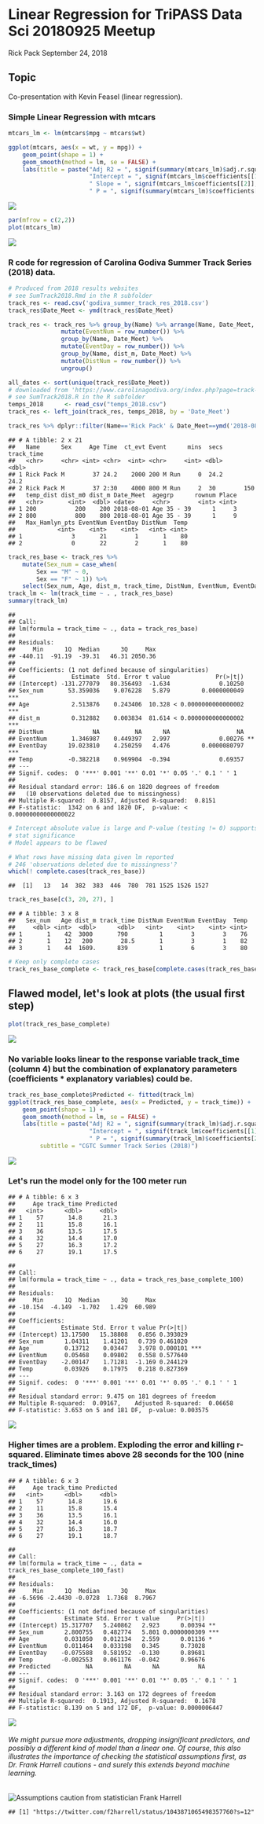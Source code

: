 Linear Regression for TriPASS Data Sci 20180925 Meetup
================
Rick Pack
September 24, 2018

Topic
-----

Co-presentation with Kevin Feasel (linear regression).

### Simple Linear Regression with mtcars

``` r
mtcars_lm <- lm(mtcars$mpg ~ mtcars$wt)

ggplot(mtcars, aes(x = wt, y = mpg)) +
    geom_point(shape = 1) +
    geom_smooth(method = lm, se = FALSE) + 
    labs(title = paste("Adj R2 = ", signif(summary(mtcars_lm)$adj.r.squared, 2),
                       "Intercept = ", signif(mtcars_lm$coefficients[[1]], 2),
                       " Slope = ", signif(mtcars_lm$coefficients[[2]], 2),
                       " P = ", signif(summary(mtcars_lm)$coefficients[2,4], 2)))
```

![](README_files/figure-markdown_github/mtcars-1.png)

``` r
par(mfrow = c(2,2))
plot(mtcars_lm)
```

![](README_files/figure-markdown_github/mtcars-2.png)

### R code for regression of Carolina Godiva Summer Track Series (2018) data.

``` r
# Produced from 2018 results websites 
# see SumTrack2018.Rmd in the R subfolder
track_res <- read.csv('godiva_summer_track_res_2018.csv')
track_res$Date_Meet <- ymd(track_res$Date_Meet)

track_res <- track_res %>% group_by(Name) %>% arrange(Name, Date_Meet, ct_evt) %>%
               mutate(EventNum = row_number()) %>% 
               group_by(Name, Date_Meet) %>%
               mutate(EventDay = row_number()) %>%
               group_by(Name, dist_m, Date_Meet) %>%
               mutate(DistNum = row_number()) %>%
               ungroup()

all_dates <- sort(unique(track_res$Date_Meet))
# downloaded from 'https://www.carolinagodiva.org/index.php?page=track-season-weather-conditions')
# see SumTrack2018.R in the R subfolder
temps_2018      <- read_csv("temps_2018.csv")
track_res <- left_join(track_res, temps_2018, by = 'Date_Meet')

track_res %>% dplyr::filter(Name=='Rick Pack' & Date_Meet==ymd('2018-08-01'))
```

    ## # A tibble: 2 x 21
    ##   Name      Sex     Age Time  ct_evt Event      mins  secs track_time
    ##   <chr>     <chr> <int> <chr>  <int> <chr>     <int> <dbl>      <dbl>
    ## 1 Rick Pack M        37 24.2    2000 200 M Run     0  24.2       24.2
    ## 2 Rick Pack M        37 2:30    4000 800 M Run     2  30        150  
    ##   temp_dist dist_m0 dist_m Date_Meet  agegrp      rownum Place
    ##   <chr>       <int>  <dbl> <date>     <chr>        <int> <int>
    ## 1 200           200    200 2018-08-01 Age 35 - 39      1     3
    ## 2 800           800    800 2018-08-01 Age 35 - 39      1     9
    ##   Max_Hamlyn_pts EventNum EventDay DistNum  Temp
    ##            <int>    <int>    <int>   <int> <int>
    ## 1              3       21        1       1    80
    ## 2              0       22        2       1    80

``` r
track_res_base <- track_res %>% 
    mutate(Sex_num = case_when(
        Sex == "M" ~ 0,
        Sex == "F" ~ 1)) %>%
    select(Sex_num, Age, dist_m, track_time, DistNum, EventNum, EventDay, Temp)
track_lm <- lm(track_time ~ . , track_res_base)
summary(track_lm)
```

    ## 
    ## Call:
    ## lm(formula = track_time ~ ., data = track_res_base)
    ## 
    ## Residuals:
    ##     Min      1Q  Median      3Q     Max 
    ## -440.11  -91.19  -39.31   46.31 2050.36 
    ## 
    ## Coefficients: (1 not defined because of singularities)
    ##                Estimate  Std. Error t value             Pr(>|t|)    
    ## (Intercept) -131.277079   80.356493  -1.634              0.10250    
    ## Sex_num       53.359036    9.076228   5.879         0.0000000049 ***
    ## Age            2.513876    0.243406  10.328 < 0.0000000000000002 ***
    ## dist_m         0.312882    0.003834  81.614 < 0.0000000000000002 ***
    ## DistNum              NA          NA      NA                   NA    
    ## EventNum       1.346987    0.449397   2.997              0.00276 ** 
    ## EventDay      19.023810    4.250259   4.476         0.0000080797 ***
    ## Temp          -0.382218    0.969904  -0.394              0.69357    
    ## ---
    ## Signif. codes:  0 '***' 0.001 '**' 0.01 '*' 0.05 '.' 0.1 ' ' 1
    ## 
    ## Residual standard error: 186.6 on 1820 degrees of freedom
    ##   (10 observations deleted due to missingness)
    ## Multiple R-squared:  0.8157, Adjusted R-squared:  0.8151 
    ## F-statistic:  1342 on 6 and 1820 DF,  p-value: < 0.00000000000000022

``` r
# Intercept absolute value is large and P-value (testing != 0) supports 
# stat significance
# Model appears to be flawed

# What rows have missing data given lm reported 
# 246 'observations deleted due to missingness'?
which(! complete.cases(track_res_base))
```

    ##  [1]   13   14  382  383  446  780  781 1525 1526 1527

``` r
track_res_base[c(3, 20, 27), ]
```

    ## # A tibble: 3 x 8
    ##   Sex_num   Age dist_m track_time DistNum EventNum EventDay  Temp
    ##     <dbl> <int>  <dbl>      <dbl>   <int>    <int>    <int> <int>
    ## 1       1    42  3000       790         1        3        3    76
    ## 2       1    12   200        28.5       1        3        1    82
    ## 3       1    44  1609.      839         1        6        3    80

``` r
# Keep only complete cases
track_res_base_complete <- track_res_base[complete.cases(track_res_base),]
```

Flawed model, let's look at plots (the usual first step)
--------------------------------------------------------

``` r
plot(track_res_base_complete)
```

![](README_files/figure-markdown_github/plot1-1.png)

### No variable looks linear to the response variable track\_time (column 4) but the combination of explanatory parameters (coefficients \* explanatory variables) could be.

``` r
track_res_base_complete$Predicted <- fitted(track_lm)
ggplot(track_res_base_complete, aes(x = Predicted, y = track_time)) +
    geom_point(shape = 1) +
    geom_smooth(method = lm, se = FALSE) + 
    labs(title = paste("Adj R2 = ", signif(summary(track_lm)$adj.r.squared, 2),
                       "Intercept = ", signif(track_lm$coefficients[[1]], 2),
                       " P = ", signif(summary(track_lm)$coefficients[2,4], 2)),
         subtitle = "CGTC Summer Track Series (2018)")
```

![](README_files/figure-markdown_github/plot2-1.png)

### Let's run the model only for the 100 meter run

    ## # A tibble: 6 x 3
    ##     Age track_time Predicted
    ##   <int>      <dbl>     <dbl>
    ## 1    57       14.8      21.3
    ## 2    11       15.8      16.1
    ## 3    36       13.5      17.5
    ## 4    32       14.4      17.0
    ## 5    27       16.3      17.2
    ## 6    27       19.1      17.5

    ## 
    ## Call:
    ## lm(formula = track_time ~ ., data = track_res_base_complete_100)
    ## 
    ## Residuals:
    ##     Min      1Q  Median      3Q     Max 
    ## -10.154  -4.149  -1.702   1.429  60.989 
    ## 
    ## Coefficients:
    ##             Estimate Std. Error t value Pr(>|t|)    
    ## (Intercept) 13.17500   15.38808   0.856 0.393029    
    ## Sex_num      1.04311    1.41201   0.739 0.461020    
    ## Age          0.13712    0.03447   3.978 0.000101 ***
    ## EventNum     0.05468    0.09802   0.558 0.577640    
    ## EventDay    -2.00147    1.71281  -1.169 0.244129    
    ## Temp         0.03926    0.17975   0.218 0.827369    
    ## ---
    ## Signif. codes:  0 '***' 0.001 '**' 0.01 '*' 0.05 '.' 0.1 ' ' 1
    ## 
    ## Residual standard error: 9.475 on 181 degrees of freedom
    ## Multiple R-squared:  0.09167,    Adjusted R-squared:  0.06658 
    ## F-statistic: 3.653 on 5 and 181 DF,  p-value: 0.003575

![](README_files/figure-markdown_github/100m_lm2-1.png)

### Higher times are a problem. Exploding the error and killing r-squared. Eliminate times above 28 seconds for the 100 (nine track\_times)

    ## # A tibble: 6 x 3
    ##     Age track_time Predicted
    ##   <int>      <dbl>     <dbl>
    ## 1    57       14.8      19.6
    ## 2    11       15.8      15.4
    ## 3    36       13.5      16.1
    ## 4    32       14.4      16.0
    ## 5    27       16.3      18.7
    ## 6    27       19.1      18.7

    ## 
    ## Call:
    ## lm(formula = track_time ~ ., data = track_res_base_complete_100_fast)
    ## 
    ## Residuals:
    ##     Min      1Q  Median      3Q     Max 
    ## -6.5696 -2.4430 -0.0728  1.7368  8.7967 
    ## 
    ## Coefficients: (1 not defined because of singularities)
    ##              Estimate Std. Error t value     Pr(>|t|)    
    ## (Intercept) 15.317707   5.240862   2.923      0.00394 ** 
    ## Sex_num      2.800755   0.482774   5.801 0.0000000309 ***
    ## Age          0.031050   0.012134   2.559      0.01136 *  
    ## EventNum     0.011464   0.033198   0.345      0.73028    
    ## EventDay    -0.075588   0.581952  -0.130      0.89681    
    ## Temp        -0.002553   0.061176  -0.042      0.96676    
    ## Predicted          NA         NA      NA           NA    
    ## ---
    ## Signif. codes:  0 '***' 0.001 '**' 0.01 '*' 0.05 '.' 0.1 ' ' 1
    ## 
    ## Residual standard error: 3.163 on 172 degrees of freedom
    ## Multiple R-squared:  0.1913, Adjusted R-squared:  0.1678 
    ## F-statistic: 8.139 on 5 and 172 DF,  p-value: 0.0000006447

![](README_files/figure-markdown_github/100m_lm3-1.png)

###### We might pursue more adjustments, dropping insignificant predictors, and possibly a different kind of model than a linear one. Of course, this also illustrates the importance of checking the statistical assumptions first, as Dr. Frank Harrell cautions - and surely this extends beyond machine learning.

![Assumptions caution from statistician Frank Harrell](assumptions_frank_harrell.jpg)

    ## [1] "https://twitter.com/f2harrell/status/1043871065498357760?s=12"
